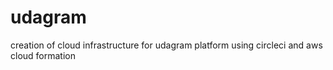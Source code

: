 # udagram
creation of cloud  infrastructure  for udagram platform using circleci and aws cloud formation
